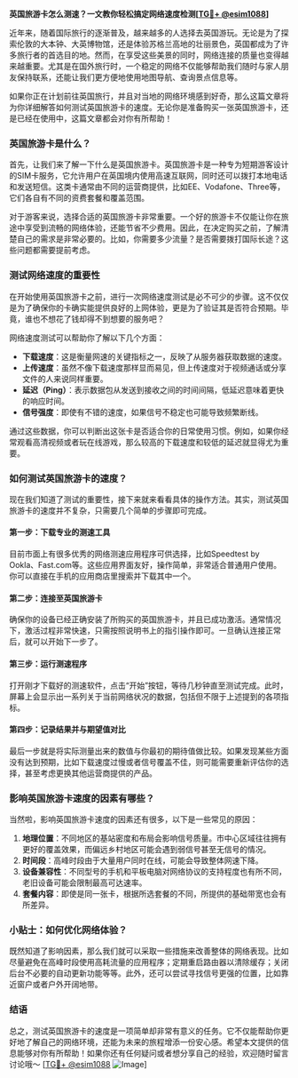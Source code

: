 **英国旅游卡怎么测速？一文教你轻松搞定网络速度检测[[TG💪+ @esim1088](https://t.me/s/esim1088)]**

近年来，随着国际旅行的逐渐普及，越来越多的人选择去英国游玩。无论是为了探索伦敦的大本钟、大英博物馆，还是体验苏格兰高地的壮丽景色，英国都成为了许多旅行者的首选目的地。然而，在享受这些美景的同时，网络连接的质量也变得越来越重要。尤其是在国外旅行时，一个稳定的网络不仅能够帮助我们随时与家人朋友保持联系，还能让我们更方便地使用地图导航、查询景点信息等。

如果你正在计划前往英国旅行，并且对当地的网络环境感到好奇，那么这篇文章将为你详细解答如何测试英国旅游卡的速度。无论你是准备购买一张英国旅游卡，还是已经在使用中，这篇文章都会对你有所帮助！

### 英国旅游卡是什么？

首先，让我们来了解一下什么是英国旅游卡。英国旅游卡是一种专为短期游客设计的SIM卡服务，它允许用户在英国境内使用高速互联网，同时还可以拨打本地电话和发送短信。这类卡通常由不同的运营商提供，比如EE、Vodafone、Three等，它们各自有不同的资费套餐和覆盖范围。

对于游客来说，选择合适的英国旅游卡非常重要。一个好的旅游卡不仅能让你在旅途中享受到流畅的网络体验，还能节省不少费用。因此，在决定购买之前，了解清楚自己的需求是非常必要的。比如，你需要多少流量？是否需要拨打国际长途？这些问题都需要提前考虑。

### 测试网络速度的重要性

在开始使用英国旅游卡之前，进行一次网络速度测试是必不可少的步骤。这不仅仅是为了确保你的卡确实能提供良好的上网体验，更是为了验证其是否符合预期。毕竟，谁也不想花了钱却得不到想要的服务吧？

网络速度测试可以帮助你了解以下几个方面：

- **下载速度**：这是衡量网速的关键指标之一，反映了从服务器获取数据的速度。
- **上传速度**：虽然不像下载速度那样显而易见，但上传速度对于视频通话或分享文件的人来说同样重要。
- **延迟（Ping）**：表示数据包从发送到接收之间的时间间隔，低延迟意味着更快的响应时间。
- **信号强度**：即使有不错的速度，如果信号不稳定也可能导致频繁断线。

通过这些数据，你可以判断出这张卡是否适合你的日常使用习惯。例如，如果你经常观看高清视频或者玩在线游戏，那么较高的下载速度和较低的延迟就显得尤为重要。

### 如何测试英国旅游卡的速度？

现在我们知道了测试的重要性，接下来就来看看具体的操作方法。其实，测试英国旅游卡的速度并不复杂，只需要几个简单的步骤即可完成。

#### 第一步：下载专业的测速工具

目前市面上有很多优秀的网络测速应用程序可供选择，比如Speedtest by Ookla、Fast.com等。这些应用界面友好，操作简单，非常适合普通用户使用。你可以直接在手机的应用商店里搜索并下载其中一个。

#### 第二步：连接至英国旅游卡

确保你的设备已经正确安装了所购买的英国旅游卡，并且已成功激活。通常情况下，激活过程非常快速，只需按照说明书上的指引操作即可。一旦确认连接正常后，就可以开始下一步了。

#### 第三步：运行测速程序

打开刚才下载好的测速软件，点击“开始”按钮，等待几秒钟直至测试完成。此时，屏幕上会显示出一系列关于当前网络状况的数据，包括但不限于上述提到的各项指标。

#### 第四步：记录结果并与期望值对比

最后一步就是将实际测量出来的数值与你最初的期待值做比较。如果发现某些方面没有达到预期，比如下载速度过慢或者信号覆盖不佳，则可能需要重新评估你的选择，甚至考虑更换其他运营商提供的产品。

### 影响英国旅游卡速度的因素有哪些？

当然啦，影响英国旅游卡速度的因素还有很多，以下是一些常见的原因：

1. **地理位置**：不同地区的基站密度和布局会影响信号质量。市中心区域往往拥有更好的覆盖效果，而偏远乡村地区可能会遇到弱信号甚至无信号的情况。
2. **时间段**：高峰时段由于大量用户同时在线，可能会导致整体网速下降。
3. **设备兼容性**：不同型号的手机和平板电脑对网络协议的支持程度也有所不同，老旧设备可能会限制最高可达速率。
4. **套餐内容**：即使是同一张卡，根据所选套餐的不同，所提供的基础带宽也会有所差异。

### 小贴士：如何优化网络体验？

既然知道了影响因素，那么我们就可以采取一些措施来改善整体的网络表现。比如尽量避免在高峰时段使用高耗流量的应用程序；定期重启路由器以清除缓存；关闭后台不必要的自动更新功能等等。此外，还可以尝试寻找信号更强的位置，比如靠近窗户或者户外开阔地带。

### 结语

总之，测试英国旅游卡的速度是一项简单却非常有意义的任务。它不仅能帮助你更好地了解自己的网络环境，还能为未来的旅程增添一份安心感。希望本文提供的信息能够对你有所帮助！如果你还有任何疑问或者想分享自己的经验，欢迎随时留言讨论哦～ [[TG💪+ @esim1088](https://t.me/s/esim1088) ![Image](https://i.postimg.cc/4NQfJmqS/Snipaste-2025-05-13-00-14-12.png)]